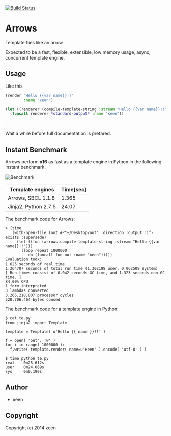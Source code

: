 [![Build Status](https://travis-ci.org/KeenS/arrows.svg?branch=master)](https://travis-ci.org/KeenS/arrows)
# Arrows
Template flies like an arrow

Expected to be a fast, flexible, extensible, low memory usage, async, concurrent template engine.

## Usage
Like this

```lisp
(render "Hello {{var name}}!!"
        :name "κeen")
```

```lisp
(let ((renderer (compile-template-string :stream "Hello {{var name}}!!")))
  (funcall renderer *standard-output* :name "κeen"))
```

.

Wait a while before full documentation is prefared.

## Instant Benchmark
Arrows perform **x16** as fast as a template engine in Python in the following instant benchmark.

![Benchmark](https://docs.google.com/spreadsheets/d/1M8x9dcK8ToL4-tfVUfGnCh_OOtttJpXxK905raA0eas/pubchart?oid=1882415724&format=image)

Template engines     | Time[sec]
---------------------|----------
Arrows, SBCL 1.1.8   | 1.365
Jinja2, Python 2.7.5 | 24.07

The benchmark code for Arrows:

    > (time
       (with-open-file (out #P"~/Desktop/out" :direction :output :if-exists :supersede)
         (let ((fun (arrows:compile-template-string :stream "Hello {{var name}}!!")))
           (loop repeat 1000000
              do (funcall fun out :name "κeen")))))
    Evaluation took:
    1.625 seconds of real time
    1.364707 seconds of total run time (1.302198 user, 0.062509 system)
    [ Run times consist of 0.042 seconds GC time, and 1.323 seconds non-GC time. ]
    84.00% CPU
    1 form interpreted
    3 lambdas converted
    3,265,218,807 processor cycles
    528,706,464 bytes consed

The benchmark code for a template engine in Python:

    $ cat te.py
    from jinja2 import Template
    
    template = Template( u'Hello {{ name }}!!' )
    
    f = open( 'out', 'w' )
    for i in range( 1000000 ):
      f.write( template.render( name=u'κeen' ).encode( 'utf-8' ) )

    $ time python te.py
    real    0m25.612s
    user    0m24.069s
    sys	    0m0.190s

## Author

* κeen

## Copyright

Copyright (c) 2014 κeen

